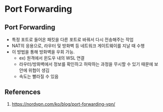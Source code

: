 # Port Forwarding

## Port Forwarding

- 특정 포트로 들어온 패킷을 다른 포트로 바꿔서 다시 전송해주는 작업
- NAT의 응용으로, 라우터 및 방화벽 등 네트워크 게이트웨이를 지날 때 수행
- 이 방법을 통해 방화벽을 우회 가능.
  - ex) 원격에서 윈도우 내의 WSL 연결
  - 라우터/방화벽에서 정보를 확인하고 허락하는 과정을 무시할 수 있기 때문에 보안에 위협이 생김
  - 속도는 빨라질 수 있음

## References

1. https://nordvpn.com/ko/blog/port-forwarding-vpn/
